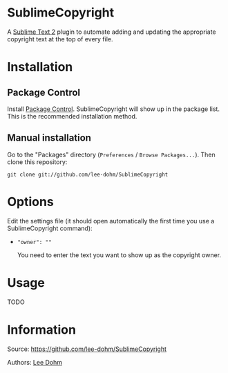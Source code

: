 # SublimeCopyright

A [Sublime Text 2](http://www.sublimetext.com/) plugin to automate adding and updating the appropriate copyright text at the top of every file.

# Installation

## Package Control

Install [Package Control](http://wbond.net/sublime_packages/package_control).  SublimeCopyright will show up in the package list.  This is the recommended installation method.

## Manual installation

Go to the "Packages" directory (`Preferences` / `Browse Packages...`).  Then clone this repository:

    git clone git://github.com/lee-dohm/SublimeCopyright

# Options

Edit the settings file (it should open automatically the first time you use a SublimeCopyright command):

*   `"owner": ""`

    You need to enter the text you want to show up as the copyright owner.

# Usage

TODO

# Information

Source: https://github.com/lee-dohm/SublimeCopyright

Authors: [Lee Dohm](https://github.com/lee-dohm/)
